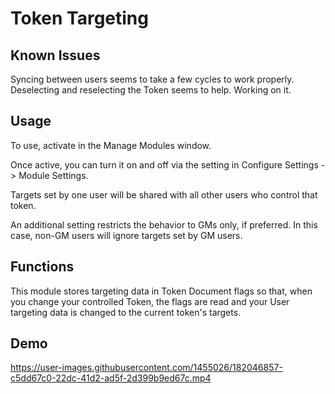 # Token Targeting

## Known Issues
Syncing between users seems to take a few cycles to work properly.  Deselecting and reselecting the Token seems to help.  Working on it.

## Usage
To use, activate in the Manage Modules window.

Once active, you can turn it on and off via the setting in Configure Settings -> Module Settings.

Targets set by one user will be shared with all other users who control that token.

An additional setting restricts the behavior to GMs only, if preferred.  In this case, non-GM users will ignore targets set by GM users.


## Functions
This module stores targeting data in Token Document flags so that, when you change your controlled Token, the flags are read and your User targeting data is changed to the current token's targets.

## Demo

https://user-images.githubusercontent.com/1455026/182046857-c5dd67c0-22dc-41d2-ad5f-2d399b9ed67c.mp4
